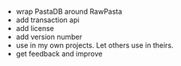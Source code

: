 * wrap PastaDB around RawPasta
* add transaction api
* add license
* add version number
* use in my own projects. Let others use in theirs.
* get feedback and improve
